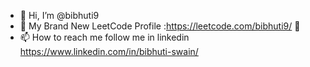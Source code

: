 - 👋 Hi, I’m @bibhuti9
- 👀 My Brand New LeetCode Profile :https://leetcode.com/bibhuti9/  👀 
- 📫 How to reach me follow me in linkedin https://www.linkedin.com/in/bibhuti-swain/

<!---
bibhuti9/bibhuti9 is a ✨ special ✨ repository because its `README.md` (this file) appears on your GitHub profile.
You can click the Preview link to take a look at your changes.
--->
